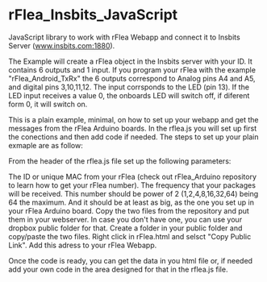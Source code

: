 rFlea_Insbits_JavaScript
========================
JavaScript library to work with rFlea Webapp and connect it to Insbits Server (www.insbits.com:1880).

The Example will create a rFlea object in the Insbits server with your ID. It contains 6 outputs and 1 input. If you program your rFlea with the example "rFlea_Android_TxRx" the 6 outputs correspond to Analog pins A4 and A5, and digital pins 3,10,11,12. The input corrsponds to the LED (pin 13). If the LED input receives a value 0, the onboards LED will switch off, if diferent form 0, it will switch on.

This is a plain example, minimal, on how to set up your webapp and get the messages from the rFlea Arduino boards. In the rflea.js you will set up first the conections and then add code if needed. The steps to set up your plain exmaple are as follow:

From the header of the rflea.js file set up the following parameters:

The ID or unique MAC from your rFlea (check out rFlea_Arduino repository to learn how to get your rFlea number).
The frequency that your packages will be received. This number should be power of 2 (1,2,4,8,16,32,64) being 64 the maximum. And it should be at least as big, as the one you set up in your rFlea Arduino board.
Copy the two files from the repository and put them in your webserver. In case you don't have one, you can use your dropbox public folder for that. Create a folder in your public folder and copy/paste the two files. Right click in rFlea.html and selsct "Copy Public Link". Add this adress to your rFlea Webapp.

Once the code is ready, you can get the data in you html file or, if needed add your own code in the area designed for that in the rflea.js file.
